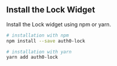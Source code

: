 ## Install the Lock Widget

Install the Lock widget using npm or yarn.

```bash
# installation with npm
npm install --save auth0-lock

# installation with yarn
yarn add auth0-lock
```